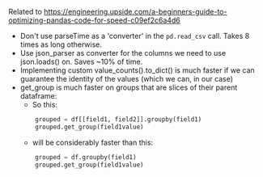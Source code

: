 Related to https://engineering.upside.com/a-beginners-guide-to-optimizing-pandas-code-for-speed-c09ef2c6a4d6

- Don't use parseTime as a 'converter' in the `pd.read_csv` call. Takes 8 times as long otherwise.
- Use json_parser as converter for the columns we need to use json.loads() on. Saves ~10% of time.
- Implementing custom value_counts().to_dict() is much faster if we can guarantee the identity of the values (which we can, in our case)
- get_group is much faster on groups that are slices of their parent dataframe:
    - So this:
    ```python
        grouped = df[[field1, field2]].groupby(field1)
        grouped.get_group(field1value)
    ```
    - will be considerably faster than this:
    ```python
        grouped = df.groupby(field1)
        grouped.get_group(field1value)
    ```